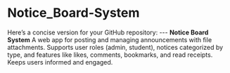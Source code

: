 # Notice_Board-System
Here’s a concise version for your GitHub repository:  ---  **Notice Board System**  A web app for posting and managing announcements with file attachments. Supports user roles (admin, student), notices categorized by type, and features like likes, comments, bookmarks, and read receipts. Keeps users informed and engaged.

